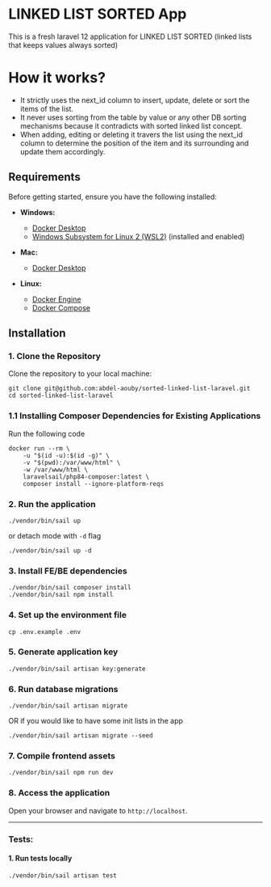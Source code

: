 # LINKED LIST SORTED App

This is a fresh laravel 12 application for LINKED LIST SORTED (linked lists that keeps values always sorted)

# How it works?
- It strictly uses the next_id column to insert, update, delete or sort the items of the list.
- It never uses sorting from the table by value or any other DB sorting mechanisms because it contradicts with sorted linked list concept.
- When adding, editing or deleting it travers the list using the next_id column to determine the position of the item and its surrounding and update them accordingly.


## Requirements

Before getting started, ensure you have the following installed:

- **Windows:**
    - [Docker Desktop](https://www.docker.com/products/docker-desktop/)
    - [Windows Subsystem for Linux 2 (WSL2)](https://learn.microsoft.com/en-us/windows/wsl/install) (installed and enabled)

- **Mac:**
    - [Docker Desktop](https://www.docker.com/products/docker-desktop/)

- **Linux:**
    - [Docker Engine](https://docs.docker.com/engine/install/)
    - [Docker Compose](https://docs.docker.com/compose/install/)

## Installation

### 1. Clone the Repository

Clone the repository to your local machine:

```
git clone git@github.com:abdel-aouby/sorted-linked-list-laravel.git
cd sorted-linked-list-laravel
```

### 1.1 Installing Composer Dependencies for Existing Applications

Run the following code
```
docker run --rm \
    -u "$(id -u):$(id -g)" \
    -v "$(pwd):/var/www/html" \
    -w /var/www/html \
    laravelsail/php84-composer:latest \
    composer install --ignore-platform-reqs
```

### 2. Run the application

```
./vendor/bin/sail up
```
or detach mode with `-d` flag

```
./vendor/bin/sail up -d
```

### 3. Install FE/BE dependencies

```
./vendor/bin/sail composer install
./vendor/bin/sail npm install
```

### 4. Set up the environment file

```
cp .env.example .env
```

### 5. Generate application key

```
./vendor/bin/sail artisan key:generate
```

### 6. Run database migrations

```
./vendor/bin/sail artisan migrate
```

OR if you would like to have some init lists in the app

```
./vendor/bin/sail artisan migrate --seed
```

### 7. Compile frontend assets

```
./vendor/bin/sail npm run dev
```

### 8. Access the application

Open your browser and navigate to `http://localhost`.

---


### Tests:

#### 1. Run tests locally
    ./vendor/bin/sail artisan test
